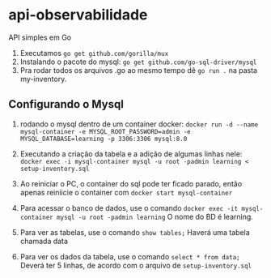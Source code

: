 # api-observabilidade
API simples em Go

1. Executamos `go get github.com/gorilla/mux`
2. Instalando o pacote do mysql: `go get github.com/go-sql-driver/mysql`
3. Pra rodar todos os arquivos .go ao mesmo tempo dê `go run .` na pasta my-inventory.

## Configurando o Mysql

1. rodando o mysql dentro de um container docker:
`docker run -d --name mysql-container -e MYSQL_ROOT_PASSWORD=admin -e MYSQL_DATABASE=learning -p 3306:3306 mysql:8.0`

2. Executando a criação da tabela e a adição de algumas linhas nele:
`docker exec -i mysql-container mysql -u root -padmin learning < setup-inventory.sql`

3. Ao reiniciar o PC, o container do sql pode ter ficado parado, então apenas reiniicie o container com `docker start mysql-container`

4. Para acessar o banco de dados, use o comando `docker exec -it mysql-container mysql -u root -padmin learning`
O nome do BD é learning.

5. Para ver as tabelas, use o comando `show tables;`
Haverá uma tabela chamada data

6. Para ver os dados da tabela, use o comando `select * from data;`
Deverá ter 5 linhas, de acordo com o arquivo de `setup-inventory.sql`
